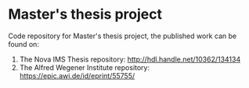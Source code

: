 # Master's thesis project

Code repository for Master's thesis project, the published work can be found on:

1. The Nova IMS Thesis repository: http://hdl.handle.net/10362/134134
2. The Alfred Wegener Institute repository: https://epic.awi.de/id/eprint/55755/

